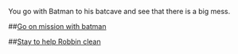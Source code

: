 You go with Batman to his batcave and see that there is a big mess.


##[Go on mission with batman](mission.md)

##[Stay to help Robbin clean](robbin.md)